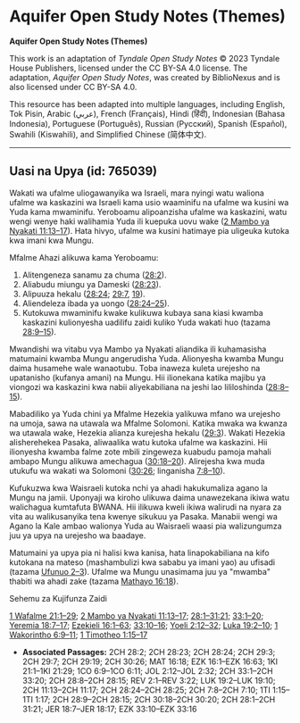 # Aquifer Open Study Notes (Themes)

**Aquifer Open Study Notes (Themes)**

This work is an adaptation of *Tyndale Open Study Notes* © 2023 Tyndale House Publishers, licensed under the CC BY\-SA 4\.0 license. The adaptation, *Aquifer Open Study Notes*, was created by BiblioNexus and is also licensed under CC BY\-SA 4\.0\.

This resource has been adapted into multiple languages, including English, Tok Pisin, Arabic (عربي), French (Français), Hindi (हिंदी), Indonesian (Bahasa Indonesia), Portuguese (Português), Russian (Русский), Spanish (Español), Swahili (Kiswahili), and Simplified Chinese (简体中文).



--------------------------------

## Uasi na Upya (id: 765039)

Wakati wa ufalme uliogawanyika wa Israeli, mara nyingi watu waliona ufalme wa kaskazini wa Israeli kama usio waaminifu na ufalme wa kusini wa Yuda kama mwaminifu. Yeroboamu alipoanzisha ufalme wa kaskazini, watu wengi wenye haki walihamia Yuda ili kuepuka uovu wake ([2 Mambo ya Nyakati 11:13–17](https://ref.ly/2Chr11:13-2Chr11:17)). Hata hivyo, ufalme wa kusini hatimaye pia uligeuka kutoka kwa imani kwa Mungu.

Mfalme Ahazi alikuwa kama Yeroboamu:

1. Alitengeneza sanamu za chuma ([28:2](https://ref.ly/2Chr28:2)).
2. Aliabudu miungu ya Dameski ([28:23](https://ref.ly/2Chr28:23)).
3. Alipuuza hekalu ([28:24](https://ref.ly/2Chr28:24); [29:7](https://ref.ly/2Chr29:7), [19](https://ref.ly/2Chr29:19)).
4. Aliendeleza ibada ya uongo ([28:24–25](https://ref.ly/2Chr28:24-2Chr28:25)).
5. Kutokuwa mwaminifu kwake kulikuwa kubaya sana kiasi kwamba kaskazini kulionyesha uadilifu zaidi kuliko Yuda wakati huo (tazama [28:9–15](https://ref.ly/2Chr28:9-2Chr28:15)).

Mwandishi wa vitabu vya Mambo ya Nyakati aliandika ili kuhamasisha matumaini kwamba Mungu angerudisha Yuda. Alionyesha kwamba Mungu daima husamehe wale wanaotubu. Toba inaweza kuleta urejesho na upatanisho (kufanya amani) na Mungu. Hii ilionekana katika majibu ya viongozi wa kaskazini kwa nabii aliyekabiliana na jeshi lao lililoshinda ([28:8–15](https://ref.ly/2Chr28:8-2Chr28:15)).

Mabadiliko ya Yuda chini ya Mfalme Hezekia yalikuwa mfano wa urejesho na umoja, sawa na utawala wa Mfalme Solomoni. Katika mwaka wa kwanza wa utawala wake, Hezekia alianza kurejesha hekalu ([29:3](https://ref.ly/2Chr29:3)). Wakati Hezekia alisherehekea Pasaka, aliwaalika watu kutoka ufalme wa kaskazini. Hii ilionyesha kwamba falme zote mbili zingeweza kuabudu pamoja mahali ambapo Mungu alikuwa amechagua ([30:18–20](https://ref.ly/2Chr30:18-2Chr30:20)). Alirejesha kwa muda utukufu wa wakati wa Solomoni ([30:26](https://ref.ly/2Chr30:26); linganisha [7:8–10](https://ref.ly/2Chr7:8-2Chr7:10)).

Kufukuzwa kwa Waisraeli kutoka nchi ya ahadi hakukumaliza agano la Mungu na jamii. Uponyaji wa kiroho ulikuwa daima unawezekana ikiwa watu walichagua kumtafuta BWANA. Hii ilikuwa kweli ikiwa walirudi na nyara za vita au walikusanyika tena kwenye sikukuu ya Pasaka. Manabii wengi wa Agano la Kale ambao walionya Yuda au Waisraeli waasi pia walizungumza juu ya upya na urejesho wa baadaye.

Matumaini ya upya pia ni halisi kwa kanisa, hata linapokabiliana na kifo kutokana na mateso (mashambulizi kwa sababu ya imani yao) au ufisadi (tazama [Ufunuo 2–3](https://ref.ly/Rev2:1-Rev3:22)). Ufalme wa Mungu unasimama juu ya "mwamba" thabiti wa ahadi zake (tazama [Mathayo 16:18](https://ref.ly/Matt16:18)).

Sehemu za Kujifunza Zaidi

[1 Wafalme 21:1–29](https://ref.ly/1Kgs21:1-1Kgs21:29); [2 Mambo ya Nyakati 11:13–17](https://ref.ly/2Chr11:13-2Chr11:17); [28:1–31:21](https://ref.ly/2Chr28:1-2Chr31:21); [33:1–20](https://ref.ly/2Chr33:1-2Chr33:20); [Yeremia 18:7–17](https://ref.ly/Jer18:7-Jer18:17); [Ezekieli 16:1–63](https://ref.ly/Ezek16:1-Ezek16:63); [33:10–16](https://ref.ly/Ezek33:10-Ezek33:16); [Yoeli 2:12–32](https://ref.ly/Joel2:12-Joel2:32); [Luka 19:2–10](https://ref.ly/Luke19:2-Luke19:10); [1 Wakorintho 6:9–11](https://ref.ly/1Cor6:9-1Cor6:11); [1 Timotheo 1:15–17](https://ref.ly/1Tim1:15-1Tim1:17)

* **Associated Passages:** 2CH 28:2; 2CH 28:23; 2CH 28:24; 2CH 29:3; 2CH 29:7; 2CH 29:19; 2CH 30:26; MAT 16:18; EZK 16:1–EZK 16:63; 1KI 21:1–1KI 21:29; 1CO 6:9–1CO 6:11; JOL 2:12–JOL 2:32; 2CH 33:1–2CH 33:20; 2CH 28:8–2CH 28:15; REV 2:1–REV 3:22; LUK 19:2–LUK 19:10; 2CH 11:13–2CH 11:17; 2CH 28:24–2CH 28:25; 2CH 7:8–2CH 7:10; 1TI 1:15–1TI 1:17; 2CH 28:9–2CH 28:15; 2CH 30:18–2CH 30:20; 2CH 28:1–2CH 31:21; JER 18:7–JER 18:17; EZK 33:10–EZK 33:16

